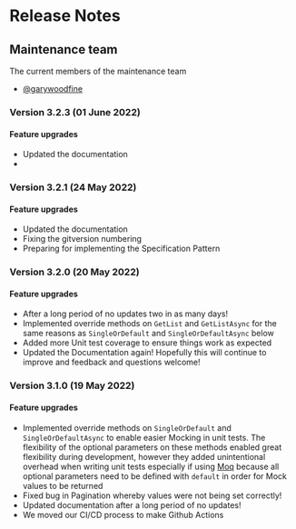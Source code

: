 # Release Notes

## Maintenance team

The current members of the maintenance team 

 * [@garywoodfine](https://github.com/garywoodfine)
### Version 3.2.3 (01 June 2022)
#### Feature upgrades
* Updated the documentation
* 

### Version 3.2.1 (24 May 2022)
#### Feature upgrades
* Updated the documentation 
* Fixing the gitversion numbering
* Preparing for implementing the Specification Pattern

### Version 3.2.0 (20 May 2022)
#### Feature upgrades
* After a long period of no updates two in as many days!
* Implemented override methods on `GetList` and `GetListAsync` for the same reasons as `SingleOrDefault` and `SingleOrDefaultAsync` below
* Added more Unit test coverage to ensure things work as expected
* Updated the Documentation again! Hopefully this will continue to improve and feedback and questions welcome!


### Version 3.1.0 (19 May 2022)
#### Feature upgrades
  * Implemented override methods on `SingleOrDefault` and `SingleOrDefaultAsync` to enable easier Mocking in unit tests. The flexibility of the optional parameters on these methods enabled great flexibility during development, however they added unintentional overhead when writing unit tests especially if using [Moq](https://github.com/moq/moq4 "Moq - The most popular and friendly mocking library for .NET") because all optional parameters need to be defined with `default` in order for Mock values to be returned  
  * Fixed bug in Pagination whereby values were not being set correctly!
  * Updated documentation after a long period of no updates!
  * We moved our CI/CD process to make Github Actions 

